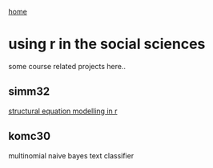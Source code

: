 [home](https://nils-holmberg.github.io/)

# using r in the social sciences

some course related projects here..

## simm32

[structural equation modelling in r](web/)

## komc30

multinomial naive bayes text classifier


